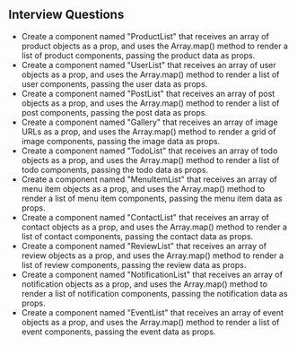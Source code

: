 ## Interview Questions

- Create a component named "ProductList" that receives an array of product objects as a prop, and uses the Array.map() method to render a list of product components, passing the product data as props.
- Create a component named "UserList" that receives an array of user objects as a prop, and uses the Array.map() method to render a list of user components, passing the user data as props.
- Create a component named "PostList" that receives an array of post objects as a prop, and uses the Array.map() method to render a list of post components, passing the post data as props.
- Create a component named "Gallery" that receives an array of image URLs as a prop, and uses the Array.map() method to render a grid of image components, passing the image data as props.
- Create a component named "TodoList" that receives an array of todo objects as a prop, and uses the Array.map() method to render a list of todo components, passing the todo data as props.
- Create a component named "MenuItemList" that receives an array of menu item objects as a prop, and uses the Array.map() method to render a list of menu item components, passing the menu item data as props.
- Create a component named "ContactList" that receives an array of contact objects as a prop, and uses the Array.map() method to render a list of contact components, passing the contact data as props.
- Create a component named "ReviewList" that receives an array of review objects as a prop, and uses the Array.map() method to render a list of review components, passing the review data as props.
- Create a component named "NotificationList" that receives an array of notification objects as a prop, and uses the Array.map() method to render a list of notification components, passing the notification data as props.
- Create a component named "EventList" that receives an array of event objects as a prop, and uses the Array.map() method to render a list of event components, passing the event data as props.


